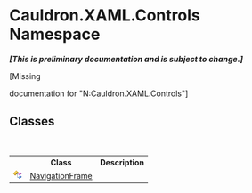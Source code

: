 # Cauldron.XAML.Controls Namespace
 _**\[This is preliminary documentation and is subject to change.\]**_

\[Missing <summary> documentation for "N:Cauldron.XAML.Controls"\]


## Classes
&nbsp;<table><tr><th></th><th>Class</th><th>Description</th></tr><tr><td>![Public class](media/pubclass.gif "Public class")</td><td><a href="T_Cauldron_XAML_Controls_NavigationFrame">NavigationFrame</a></td><td /></tr></table>&nbsp;

